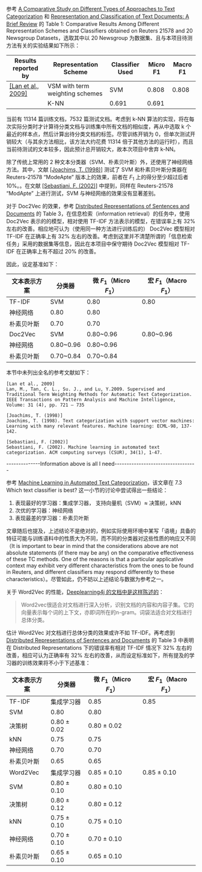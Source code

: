 参考 [A Comparative Study on Different Types of Approaches to Text Categorization](http://www.ijmlc.org/papers/158-C01020-R001.pdf) 和 [Representation and Classification of Text Documents: A Brief Review](https://pdfs.semanticscholar.org/5466/da15feb8e87724576683647fdda66a27195a.pdf) 的 Table 1: Comparative Results Among Different Representation Schemes and Classifiers obtained on Reuters 21578 and 20 Newsgroup Datasets，选取其中以 20 Newsgroup 为数据集、且与本项目待测方法有关的实验结果如下所示：

Results reported by | Representation Scheme | Classifier Used | Micro F1 | Macro F1
--------------|--------------|--------------|--------------|--------------
[[Lan et al., 2009]](https://www-old.comp.nus.edu.sg/~tancl/publications/j2009/PAMI2007-v3.pdf) | VSM with term weighting schemes |  SVM | 0.808 | 0.808
  |   |  K-NN | 0.691 | 0.691

当前有 11314 篇训练文档，7532 篇测试文档。考虑到 k-NN 算法的实现，将在每次实际分类时才计算待分类文档与训练集中所有文档的相似度，再从中选取 k 个最近的样本点，然后计算出待分类文档的标签。尽管训练开销为 0，但单次测试开销较大（与其余方法相比，该方法大约花费 11314 倍于其他方法的运行时），而且当前待测试的文本较多，因此预计总开销较大，故本次项目中舍弃 k-NN。

除了传统上常用的 2 种文本分类器（SVM、朴素贝叶斯）外，还使用了神经网络方法。其中，文献 [[Joachims, T. (1998)]](https://eldorado.tu-dortmund.de/bitstream/2003/2595/1/report23_ps.pdf) 测试了 SVM 和朴素贝叶斯分类器在 Reuters-21578 “ModeApte” 版本上的效果，前者在 $F_{1}$ 上的得分至少超过后者 10%。。在文献 [[Sebastiani, F. (2002)]](https://arxiv.org/pdf/cs/0110053.pdf) 中提到，同样在 Reuters-21578 “ModApte” 上进行测试，SVM 与神经网络的效果没有显著差别。

对于 Doc2Vec 的效果，参考 [Distributed Representations of Sentences and Documents](https://arxiv.org/pdf/1405.4053v2.pdf) 的 Table 3，在信息检索（information retrieval）的任务中，使用 Doc2Vec 表示的的模型，相对使用 TF-IDF 方法表示的模型，在错误率上有 32% 左右的改善。相应地可认为（使用同一种方法进行训练后的） Doc2Vec 模型相对 TF-IDF 在正确率上有 32% 左右的改善。考虑到这里并不清楚所谓的「信息检索任务」采用的数据集等信息，因此在本项目中保守期待 Doc2Vec 模型相对 TF-IDF 在正确率上有不超过 20% 的改善。

因此，设定基准如下：

文本表示方案 | 分类器 | 微 $F_1$（Micro $F_1$） | 宏 $F_1$（Macro $F_1$）
--------|----------|-------------|---------------
TF-IDF | SVM | 0.80 | 0.80
 | 神经网络 | 0.80 | 0.80
 | 朴素贝叶斯 | 0.70 | 0.70
Doc2Vec | SVM | 0.80~0.96 | 0.80~0.96
 | 神经网络 | 0.80~0.96 | 0.80~0.96
 | 朴素贝叶斯 | 0.70~0.84 | 0.70~0.84

本节中未列出全名的参考文献如下：

```
[Lan et al., 2009] 
Lan, M., Tan, C. L., Su. J., and Lu, Y.2009. Supervised and Traditional Term Weighting Methods for Automatic Text Categorization. IEEE Transactions on Pattern Analysis and Machine Intelligence, Volume: 31 (4), pp. 721 – 735

[Joachims, T. (1998)]
Joachims, T. (1998). Text categorization with support vector machines: Learning with many relevant features. Machine learning: ECML-98, 137-142.

[Sebastiani, F. (2002)]
Sebastiani, F. (2002). Machine learning in automated text categorization. ACM computing surveys (CSUR), 34(1), 1-47.
```





--------------Information above is all I need----------------------------------









参考 [Machine Learning in Automated Text Categorization](https://arxiv.org/pdf/cs/0110053.pdf)，该文章在 7.3 Which text classifier is best? 这一小节的讨论中尝试得出一些结论：

1. 表现最好的学习器：集成学习器， 支持向量机（SVM）$\approx$ 决策树，kNN
2. 次优的学习器：神经网络
3. 表现最差的学习器：朴素贝叶斯

文章随后也提及，上述结论不是绝对的，例如实际使用环境中某写「语境」具备的特征可能与训练语料中的性质大为不同，而不同的分类器对这些性质的响应又不同（It is important to bear in mind that the considerations above are not absolute statements (if there may be any) on the comparative effectiveness of these TC methods. One of the reasons is that a particular applicative context may exhibit very different characteristics from the ones to be found in Reuters, and different classifiers may respond differently to these characteristics）。尽管如此，仍不妨以上述结论与数据为参考之一。

关于 Word2Vec 的性能，[Deeplearning4j 的文档中是这样陈述的](https://deeplearning4j.org/cn/bagofwords-tf-idf)：

> Word2vec很适合对文档进行深入分析，识别文档的内容和内容子集。它的向量表示每个词的上下文，亦即词所在的n-gram。词袋法适合对文档进行总体分类。

估计 Word2Vec 对文档进行总体分类的效果或许不如 TF-IDF。再考虑到[Distributed Representations of Sentences and Documents](https://arxiv.org/pdf/1405.4053v2.pdf) 的 Table 3 中表明在 Distributed Representations  下的错误率有相对 TF-IDF 情况下 32% 左右的改善，相应可认为正确率有 32% 左右的改善，从而设定标准如下，所有提及的学习器的训练效果将不小于下述基准：

文本表示方案 | 分类器 | 微 $F_1$（Micro $F_1$） | 宏 $F_1$（Macro $F_1$）
--------|----------|-------------|---------------
TF-IDF | 集成学习器 | 0.85 | 0.85
 | SVM | 0.80 | 0.80
 | 决策树 | 0.80 $\pm$ 0.02 | 0.80 $\pm$ 0.02
 | kNN | 0.75 | 0.75
 | 神经网络 | 0.70 | 0.70
 | 朴素贝叶斯 | 0.65 | 0.65
Word2Vec | 集成学习器 | 0.85 $\pm$ 0.10 | 0.85 $\pm$ 0.10
 | SVM | 0.80 $\pm$ 0.10 | 0.80 $\pm$ 0.10
 | 决策树 | 0.80 $\pm$ 0.12 | 0.80 $\pm$ 0.12
 | kNN | 0.75 $\pm$ 0.10 | 0.75 $\pm$ 0.10
 | 神经网络 | 0.70 $\pm$ 0.10 | 0.70 $\pm$ 0.10
 | 朴素贝叶斯 | 0.65 $\pm$ 0.10 | 0.65 $\pm$ 0.10

